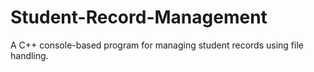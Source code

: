 # Student-Record-Management
A C++ console-based program for managing student records using file handling.
